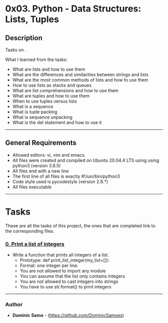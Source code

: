 # 0x03. Python - Data Structures: Lists, Tuples

## Description

Tasks on .

What I learned from the tasks:

* What are lists and how to use them
* What are the differences and similarities between strings and lists
* What are the most common methods of lists and how to use them
* How to use lists as stacks and queues
* What are list comprehensions and how to use them
* What are tuples and how to use them
* When to use tuples versus lists
* What is a sequence
* What is tuple packing
* What is sequence unpacking
* What is the del statement and how to use it

---

## General Requirements
* Allowed editors: vi, vim and emacs.
* All files were created and compiled on Ubuntu 20.04.4 LTS using using python3 (version 3.8.5)
* All files end with a new line
* The first line of all files is exactly #!/usr/bin/python3
* Code style used is pycodestyle (version 2.8.*)
* All files executable

---

# Tasks

These are all the tasks of this project, the ones that are completed link to the corresponding files.

### [0. Print a list of integers](./0-print_list_integer.py)
* Write a function that prints all integers of a list.
  	- Prototype: def print_list_integer(my_list=[]):
	- Format: one integer per line. 
	- You are not allowed to import any module
	- You can assume that the list only contains integers
	- You are not allowed to cast integers into strings
	- You have to use str.format() to print integers



---

### Author
* **Dominic Samo** - (https://github.com/DominicSamoes)
